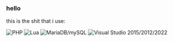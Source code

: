 ### hello

this is the shit that i use:

![PHP](https://img.shields.io/badge/PHP-777BB4?logo=php&logoColor=fff&style=flat-square#956f2e0)
![Lua](https://img.shields.io/badge/Lua-3776ab?logo=lua&logoColor=fff&style=flat-square#956f2e0)
![MariaDB/mySQL](https://img.shields.io/badge/MariaDB/mySQL-3776AB?logo=mysql&logoColor=fff&style=flat-square#956f2e0)
![Visual Studio 2015/2012/2022](https://img.shields.io/badge/Visual%20Studio%202015/2012/2022-5d2b90?logo=visualstudio&logoColor=fff&style=flat-square#956f2e0)
